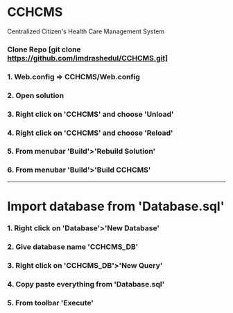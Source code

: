 # CCHCMS
Centralized Citizen's Health Care Management System

### Clone Repo [git clone https://github.com/imdrashedul/CCHCMS.git]
### 1. Web.config => CCHCMS/Web.config
### 2. Open solution
### 3. Right click on 'CCHCMS' and choose 'Unload'
### 4. Right click on 'CCHCMS' and choose 'Reload'
### 5. From menubar 'Build'>'Rebuild Solution'
### 6. From menubar 'Build'>'Build CCHCMS'

-------------------------------------------------

# Import database from 'Database.sql'
### 1. Right click on 'Database'>'New Database'
### 2. Give database name 'CCHCMS_DB'
### 3. Right click on 'CCHCMS_DB'>'New Query'
### 4. Copy paste everything from 'Database.sql'
### 5. From toolbar 'Execute'

